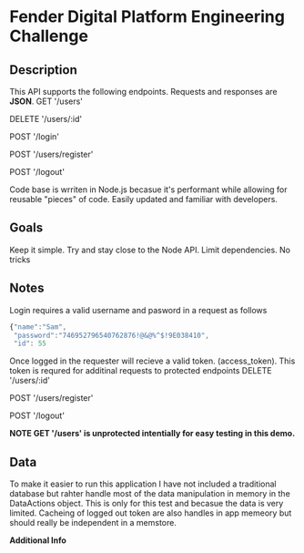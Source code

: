 # Fender Digital Platform Engineering Challenge

## Description

This API supports the following endpoints. Requests and responses are **JSON**.
GET '/users'

DELETE '/users/:id'

POST '/login'

POST '/users/register'

POST '/logout'

Code base is wrriten in Node.js becasue it's performant while allowing for reusable "pieces" of code. Easily updated and familiar with developers.

## Goals
Keep it simple. Try and stay close to the Node API. Limit dependencies. No tricks

## Notes

Login requires a valid username and pasword in a request as follows
```javascript
{"name":"Sam",
 "password":"746952796540762876!@&@%^$!9E038410",
 "id": 55
```

Once logged in the requester will recieve a valid token. (access_token). This token is requred for additinal requests to protected endpoints
DELETE '/users/:id'

POST '/users/register'

POST '/logout'

**NOTE  GET '/users' is unprotected intentially for easy testing in this demo.**

## Data
To make it easier to run this application I have not included a traditional database but rahter handle most of the data manipulation in memory in the DataActions object. This is only for this test and becasue the data is very limited.
Cacheing of logged out token are also handles in app memeory but should really be independent in a memstore.


**Additional Info**

